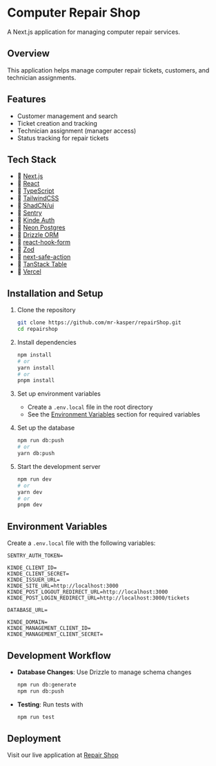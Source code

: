 # Computer Repair Shop

A Next.js application for managing computer repair services.

## Overview

This application helps manage computer repair tickets, customers, and technician assignments.

## Features

- Customer management and search
- Ticket creation and tracking
- Technician assignment (manager access)
- Status tracking for repair tickets

## Tech Stack

- 🔗 [Next.js](https://nextjs.org/)
- 🔗 [React](https://reactjs.org/)
- 🔗 [TypeScript](https://www.typescriptlang.org/)
- 🔗 [TailwindCSS](https://tailwindcss.com/)
- 🔗 [ShadCN/ui](https://ui.shadcn.com/)
- 🔗 [Sentry](https://sentry.io/)
- 🔗 [Kinde Auth](https://kinde.com/)
- 🔗 [Neon Postgres](https://neon.tech/)
- 🔗 [Drizzle ORM](https://orm.drizzle.team/)
- 🔗 [react-hook-form](https://react-hook-form.com/)
- 🔗 [Zod](https://zod.dev/)
- 🔗 [next-safe-action](https://next-safe-action.dev/)
- 🔗 [TanStack Table](https://tanstack.com/table/v8)
- 🔗 [Vercel](https://vercel.com/)

## Installation and Setup

1. Clone the repository

   ```bash
   git clone https://github.com/mr-kasper/repairShop.git
   cd repairshop
   ```

2. Install dependencies

   ```bash
   npm install
   # or
   yarn install
   # or
   pnpm install
   ```

3. Set up environment variables

   - Create a `.env.local` file in the root directory
   - See the [Environment Variables](#environment-variables) section for required variables

4. Set up the database

   ```bash
   npm run db:push
   # or
   yarn db:push
   ```

5. Start the development server
   ```bash
   npm run dev
   # or
   yarn dev
   # or
   pnpm dev
   ```

## Environment Variables

Create a `.env.local` file with the following variables:

```
SENTRY_AUTH_TOKEN=

KINDE_CLIENT_ID=
KINDE_CLIENT_SECRET=
KINDE_ISSUER_URL=
KINDE_SITE_URL=http://localhost:3000
KINDE_POST_LOGOUT_REDIRECT_URL=http://localhost:3000
KINDE_POST_LOGIN_REDIRECT_URL=http://localhost:3000/tickets

DATABASE_URL=

KINDE_DOMAIN=
KINDE_MANAGEMENT_CLIENT_ID=
KINDE_MANAGEMENT_CLIENT_SECRET=
```

## Development Workflow

- **Database Changes**: Use Drizzle to manage schema changes

  ```bash
  npm run db:generate
  npm run db:push
  ```

- **Testing**: Run tests with
  ```bash
  npm run test
  ```

## Deployment

Visit our live application at [Repair Shop](https://repair-shop-eight.vercel.app/)
